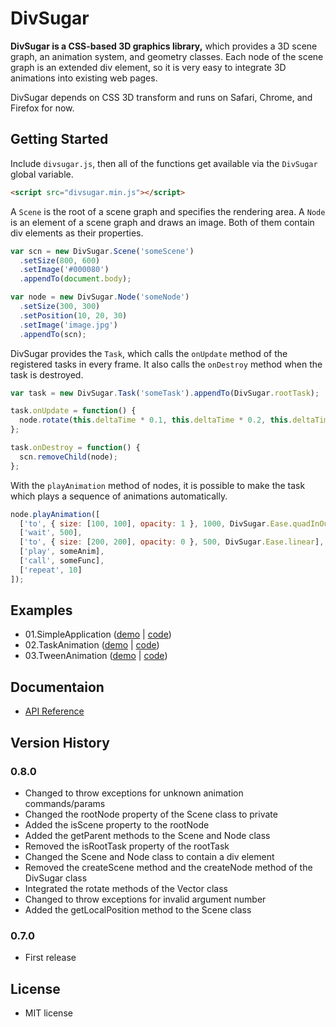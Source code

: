 DivSugar
========

**DivSugar is a CSS-based 3D graphics library,** which provides a 3D scene graph, an animation system, and geometry classes.
Each node of the scene graph is an extended div element, so it is very easy to integrate 3D animations into existing web pages.

DivSugar depends on CSS 3D transform and runs on Safari, Chrome, and Firefox for now.

Getting Started
---------------
Include `divsugar.js`, then all of the functions get available via the `DivSugar` global variable.

```html
<script src="divsugar.min.js"></script>
```

A `Scene` is the root of a scene graph and specifies the rendering area.
A `Node` is an element of a scene graph and draws an image.
Both of them contain div elements as their properties.

```javascript
var scn = new DivSugar.Scene('someScene')
  .setSize(800, 600)
  .setImage('#000080')
  .appendTo(document.body);

var node = new DivSugar.Node('someNode')
  .setSize(300, 300)
  .setPosition(10, 20, 30)
  .setImage('image.jpg')
  .appendTo(scn);
```

DivSugar provides the `Task`, which calls the `onUpdate` method of the registered tasks in every frame.
It also calls the `onDestroy` method when the task is destroyed.

```javascript
var task = new DivSugar.Task('someTask').appendTo(DivSugar.rootTask);

task.onUpdate = function() {
  node.rotate(this.deltaTime * 0.1, this.deltaTime * 0.2, this.deltaTime * 0.3);
};

task.onDestroy = function() {
  scn.removeChild(node);
};
```

With the `playAnimation` method of nodes, it is possible to make the task which plays a sequence of animations automatically.

```javascript
node.playAnimation([
  ['to', { size: [100, 100], opacity: 1 }, 1000, DivSugar.Ease.quadInOut],
  ['wait', 500],
  ['to', { size: [200, 200], opacity: 0 }, 500, DivSugar.Ease.linear],
  ['play', someAnim],
  ['call', someFunc],
  ['repeat', 10]
]);
```

Examples
--------
- 01.SimpleApplication ([demo](http://kitao.github.com/divsugar/examples/01.SimpleApplication/) | [code](https://github.com/kitao/divsugar/blob/master/examples/01.SimpleApplication))
- 02.TaskAnimation ([demo](http://kitao.github.com/divsugar/examples/02.TaskAnimation/) | [code](https://github.com/kitao/divsugar/blob/master/examples/02.TaskAnimation))
- 03.TweenAnimation ([demo](http://kitao.github.com/divsugar/examples/03.TweenAnimation/) | [code](https://github.com/kitao/divsugar/blob/master/examples/03.TweenAnimation))

Documentaion
------------
- [API Reference](https://github.com/kitao/divsugar/blob/master/docs)

Version History
---------------
### 0.8.0
- Changed to throw exceptions for unknown animation commands/params
- Changed the rootNode property of the Scene class to private
- Added the isScene property to the rootNode
- Added the getParent methods to the Scene and Node class
- Removed the isRootTask property of the rootTask
- Changed the Scene and Node class to contain a div element
- Removed the createScene method and the createNode method of the DivSugar class
- Integrated the rotate methods of the Vector class
- Changed to throw exceptions for invalid argument number
- Added the getLocalPosition method to the Scene class

### 0.7.0
- First release

License
-------
- MIT license
